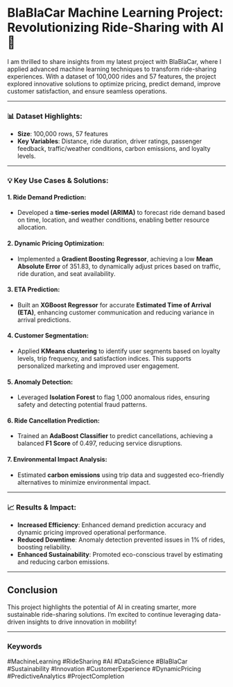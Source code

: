 # BlaBlaCar Machine Learning Project: Revolutionizing Ride-Sharing with AI 🚗

I am thrilled to share insights from my latest project with BlaBlaCar, where I applied advanced machine learning techniques to transform ride-sharing experiences. With a dataset of 100,000 rides and 57 features, the project explored innovative solutions to optimize pricing, predict demand, improve customer satisfaction, and ensure seamless operations.

---

### 📊 Dataset Highlights:

- **Size**: 100,000 rows, 57 features
- **Key Variables**: Distance, ride duration, driver ratings, passenger feedback, traffic/weather conditions, carbon emissions, and loyalty levels.

---

### 💡 Key Use Cases & Solutions:

#### 1. Ride Demand Prediction:
- Developed a **time-series model (ARIMA)** to forecast ride demand based on time, location, and weather conditions, enabling better resource allocation.

#### 2. Dynamic Pricing Optimization:
- Implemented a **Gradient Boosting Regressor**, achieving a low **Mean Absolute Error** of 351.83, to dynamically adjust prices based on traffic, ride duration, and seat availability.

#### 3. ETA Prediction:
- Built an **XGBoost Regressor** for accurate **Estimated Time of Arrival (ETA)**, enhancing customer communication and reducing variance in arrival predictions.

#### 4. Customer Segmentation:
- Applied **KMeans clustering** to identify user segments based on loyalty levels, trip frequency, and satisfaction indices. This supports personalized marketing and improved user engagement.

#### 5. Anomaly Detection:
- Leveraged **Isolation Forest** to flag 1,000 anomalous rides, ensuring safety and detecting potential fraud patterns.

#### 6. Ride Cancellation Prediction:
- Trained an **AdaBoost Classifier** to predict cancellations, achieving a balanced **F1 Score** of 0.497, reducing service disruptions.

#### 7. Environmental Impact Analysis:
- Estimated **carbon emissions** using trip data and suggested eco-friendly alternatives to minimize environmental impact.

---

### 📈 Results & Impact:

- **Increased Efficiency**: Enhanced demand prediction accuracy and dynamic pricing improved operational performance.
- **Reduced Downtime**: Anomaly detection prevented issues in 1% of rides, boosting reliability.
- **Enhanced Sustainability**: Promoted eco-conscious travel by estimating and reducing carbon emissions.

---

## Conclusion

This project highlights the potential of AI in creating smarter, more sustainable ride-sharing solutions. I’m excited to continue leveraging data-driven insights to drive innovation in mobility!

---

### Keywords
#MachineLearning #RideSharing #AI #DataScience #BlaBlaCar #Sustainability #Innovation #CustomerExperience #DynamicPricing #PredictiveAnalytics #ProjectCompletion
